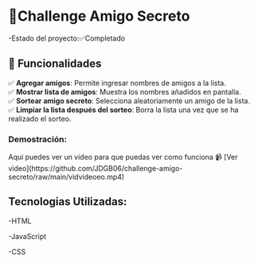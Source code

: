 <h1> 🎉Challenge Amigo Secreto    </h1>

-Estado del proyecto:✅Completado

<h2>  🚀 Funcionalidades   </h2>

✅ **Agregar amigos**: Permite ingresar nombres de amigos a la lista.  
✅ **Mostrar lista de amigos**: Muestra los nombres añadidos en pantalla.  
✅ **Sortear amigo secreto**: Selecciona aleatoriamente un amigo de la lista.  
✅ **Limpiar la lista después del sorteo**: Borra la lista una vez que se ha realizado el sorteo.  

<h3> Demostración: </h3>
    Aqui puedes ver un video para que puedas ver como funciona
📹 [Ver video](https://github.com/JDGB06/challenge-amigo-secreto/raw/main/vidvideoeo.mp4)

<h2>Tecnologias Utilizadas:</h2>
-HTML

-JavaScript

-CSS
